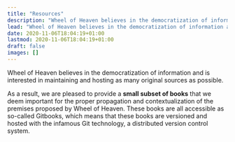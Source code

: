 ```yaml
---
title: "Resources"
description: "Wheel of Heaven believes in the democratization of information and is interested in maintaining and hosting as many original sources as possible."
lead: "Wheel of Heaven believes in the democratization of information and is interested in maintaining and hosting as many original sources as possible."
date: 2020-11-06T18:04:19+01:00
lastmod: 2020-11-06T18:04:19+01:00
draft: false
images: []
---
```


Wheel of Heaven believes in the democratization of information and is interested in maintaining and hosting as many original sources as possible.

As a result, we are pleased to provide a **small subset of books** that we deem important for the proper propagation and contextualization of the premises proposed by Wheel of Heaven. These books are all accessible as so-called Gitbooks, which means that these books are versioned and hosted with the infamous Git technology, a distributed version control system.
